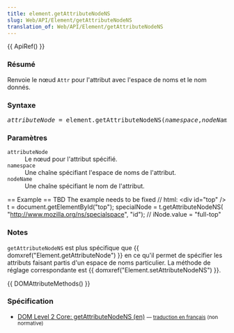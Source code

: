 ```yaml
---
title: element.getAttributeNodeNS
slug: Web/API/Element/getAttributeNodeNS
translation_of: Web/API/Element/getAttributeNodeNS
---
```

<p>{{ ApiRef() }}</p>

<h3 id="R.C3.A9sum.C3.A9">Résumé</h3>

<p>Renvoie le nœud <code>Attr</code> pour l'attribut avec l'espace de noms et le nom donnés.</p>

<h3 id="Syntaxe">Syntaxe</h3>

<pre class="eval"><em>attributeNode</em> = element.getAttributeNodeNS(<em>namespace</em>,<em>nodeName</em>)
</pre>

<h3 id="Param.C3.A8tres">Paramètres</h3>

<dl>
 <dt><code>attributeNode</code></dt>
 <dd>Le nœud pour l'attribut spécifié.</dd>
 <dt><code>namespace</code></dt>
 <dd>Une chaîne spécifiant l'espace de noms de l'attribut.</dd>
 <dt><code>nodeName</code></dt>
 <dd>Une chaîne spécifiant le nom de l'attribut.</dd>
</dl>

<p>== Example == TBD The example needs to be fixed // html: &lt;div id="top" /&gt; t = document.getElementById("top"); specialNode = t.getAttributeNodeNS( "<a href="http://www.mozilla.org/ns/specialspace">http://www.mozilla.org/ns/specialspace</a>", "id"); // iNode.value = "full-top"</p>

<h3 id="Notes">Notes</h3>

<p><code>getAttributeNodeNS</code> est plus spécifique que {{ domxref("Element.getAttributeNode") }} en ce qu'il permet de spécifier les attributs faisant partis d'un espace de noms particulier. La méthode de réglage correspondante est {{ domxref("Element.setAttributeNodeNS") }}.</p>

<p>{{ DOMAttributeMethods() }}</p>

<h3 id="Sp.C3.A9cification">Spécification</h3>

<ul>
 <li><a href="http://www.w3.org/TR/DOM-Level-2-Core/core.html#ID-ElGetAtNodeNS">DOM Level 2 Core: getAttributeNodeNS (en)</a> <small>— <a href="http://www.yoyodesign.org/doc/w3c/dom2-core/core.html#ID-ElGetAtNodeNS">traduction en français</a> (non normative)</small></li>
</ul>